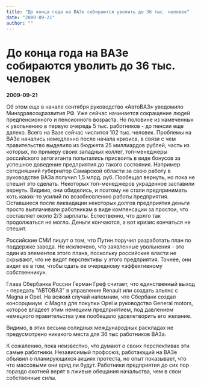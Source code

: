 ```yaml
---
title: "До конца года на ВАЗе собираются уволить до 36 тыс. человек"
date: "2009-09-21"
author: ""
---
```


# До конца года на ВАЗе собираются уволить до 36 тыс. человек

**2009-09-21** 

Об этом еще в начале сентября руководство «АвтоВАЗ» уведомило Минздравсоцразвития РФ. Уже сейчас начинается сокращение людей предпенсионного и пенсионного возраста. Но половине из намеченных к увольнению в первую очередь 5 тыс. работников - до пенсии еще далеко. Всего на Вазе сейчас числится 102 тыс. человек. Проблемы на ВАЗе начались немедленно после начала кризиса, в связи с чем правительство выделило из бюджета 25 миллиардов рублей, часть из которых, по примеру своих западных коллег, топ-менеджеры российского автогиганта попытались присвоить в виде бонусов за успешное доведение предприятия до такого состояния. Например сегодняшний губернатор Самарской области за свою работу в руководстве ВАЗа получил 1,5 млрд. руб. Пообещал вернуть, но пока не спешит это сделать. Некоторых топ-менеджеров украденное заставили вернуть. Видимо, они обиделись, и поэтому не стали предпринимать хоть каких-то усилий по возобновлению работы предприятия. Оставшиеся после ликвидации некоторых долгов предприятия деньги просто выплачивали работникам в виде компенсации за простои, что составляет около 2/3 зарплаты. Естественно, что долго так продолжаться не могло. Деньги кончаются, а вот кризис кончаться не спешит. 

Российские СМИ пишут о том, что Путин поручил разработать план по поддержке завода. Не исключено, что заявленные увольнения - это один из элементов этого плана, поскольку российские власти не скрывают, что не видят перспективы у этого предприятия. Точнее, они видят ее в том, чтобы сдать ее очередному «эффективному собственнику».

Глава Сбербанка России Герман Греф считает, что единственный выход - передать "АВТОВАЗ" в управление Renault или создать альянс с Magna и Opel. На всякий случай напомним, что Сбербанк создал консорцмиум  с Magna для покупки Opel и руководство General motors, которое владеет этим немецким предприятием, под давлением немецкого правительства уже пообещало удовлетворить его желание.

Видимо, в этих весьма солидных международных раскладах не предусмотрено никакого места для 36 тыс работников ВАЗа.

К сожалению, пока неизвестно, что думают о своих перспективах эти самые работники. Независимый профсоюз, работающий на ВАЗе объявил о планирующихся акциях протеста, но опыт показывает, что что массовыми они вряд ли будут. Работники предприятия до сих пор гораздо охотней верят в лживые обещания начальства, чем в свои собственные силы.